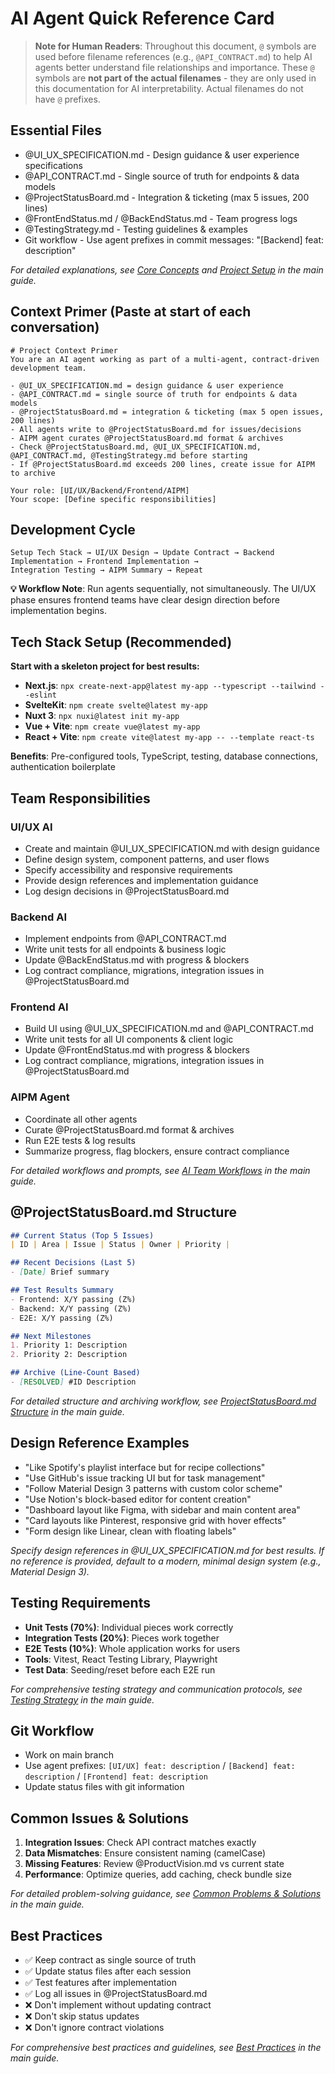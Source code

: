 # AI Agent Quick Reference Card

> **Note for Human Readers**: Throughout this document, `@` symbols are used before filename references (e.g., `@API_CONTRACT.md`) to help AI agents better understand file relationships and importance. These `@` symbols are **not part of the actual filenames** - they are only used in this documentation for AI interpretability. Actual filenames do not have `@` prefixes.

## Essential Files
- @UI_UX_SPECIFICATION.md - Design guidance & user experience specifications
- @API_CONTRACT.md - Single source of truth for endpoints & data models
- @ProjectStatusBoard.md - Integration & ticketing (max 5 issues, 200 lines)
- @FrontEndStatus.md / @BackEndStatus.md - Team progress logs
- @TestingStrategy.md - Testing guidelines & examples
- Git workflow - Use agent prefixes in commit messages: "[Backend] feat: description"

*For detailed explanations, see [Core Concepts](#core-concepts) and [Project Setup](#project-setup) in the main guide.*

## Context Primer (Paste at start of each conversation)
```
# Project Context Primer
You are an AI agent working as part of a multi-agent, contract-driven development team.

- @UI_UX_SPECIFICATION.md = design guidance & user experience
- @API_CONTRACT.md = single source of truth for endpoints & data models
- @ProjectStatusBoard.md = integration & ticketing (max 5 open issues, 200 lines)
- All agents write to @ProjectStatusBoard.md for issues/decisions
- AIPM agent curates @ProjectStatusBoard.md format & archives
- Check @ProjectStatusBoard.md, @UI_UX_SPECIFICATION.md, @API_CONTRACT.md, @TestingStrategy.md before starting
- If @ProjectStatusBoard.md exceeds 200 lines, create issue for AIPM to archive

Your role: [UI/UX/Backend/Frontend/AIPM]
Your scope: [Define specific responsibilities]
```

## Development Cycle
```
Setup Tech Stack → UI/UX Design → Update Contract → Backend Implementation → Frontend Implementation → 
Integration Testing → AIPM Summary → Repeat
```

**💡 Workflow Note**: Run agents sequentially, not simultaneously. The UI/UX phase ensures frontend teams have clear design direction before implementation begins.

## Tech Stack Setup (Recommended)
**Start with a skeleton project for best results:**
- **Next.js**: `npx create-next-app@latest my-app --typescript --tailwind --eslint`
- **SvelteKit**: `npm create svelte@latest my-app`
- **Nuxt 3**: `npx nuxi@latest init my-app`
- **Vue + Vite**: `npm create vue@latest my-app`
- **React + Vite**: `npm create vite@latest my-app -- --template react-ts`

**Benefits**: Pre-configured tools, TypeScript, testing, database connections, authentication boilerplate

## Team Responsibilities

### UI/UX AI
- Create and maintain @UI_UX_SPECIFICATION.md with design guidance
- Define design system, component patterns, and user flows
- Specify accessibility and responsive requirements
- Provide design references and implementation guidance
- Log design decisions in @ProjectStatusBoard.md

### Backend AI
- Implement endpoints from @API_CONTRACT.md
- Write unit tests for all endpoints & business logic
- Update @BackEndStatus.md with progress & blockers
- Log contract compliance, migrations, integration issues in @ProjectStatusBoard.md

### Frontend AI
- Build UI using @UI_UX_SPECIFICATION.md and @API_CONTRACT.md
- Write unit tests for all UI components & client logic
- Update @FrontEndStatus.md with progress & blockers
- Log contract compliance, migrations, integration issues in @ProjectStatusBoard.md

### AIPM Agent
- Coordinate all other agents
- Curate @ProjectStatusBoard.md format & archives
- Run E2E tests & log results
- Summarize progress, flag blockers, ensure contract compliance

*For detailed workflows and prompts, see [AI Team Workflows](#ai-team-workflows) in the main guide.*

## @ProjectStatusBoard.md Structure
```markdown
## Current Status (Top 5 Issues)
| ID | Area | Issue | Status | Owner | Priority |

## Recent Decisions (Last 5)
- [Date] Brief summary

## Test Results Summary
- Frontend: X/Y passing (Z%)
- Backend: X/Y passing (Z%)
- E2E: X/Y passing (Z%)

## Next Milestones
1. Priority 1: Description
2. Priority 2: Description

## Archive (Line-Count Based)
- [RESOLVED] #ID Description
```

*For detailed structure and archiving workflow, see [ProjectStatusBoard.md Structure](#projectstatusboardmd-structure) in the main guide.*

## Design Reference Examples
- "Like Spotify's playlist interface but for recipe collections"
- "Use GitHub's issue tracking UI but for task management"
- "Follow Material Design 3 patterns with custom color scheme"
- "Use Notion's block-based editor for content creation"
- "Dashboard layout like Figma, with sidebar and main content area"
- "Card layouts like Pinterest, responsive grid with hover effects"
- "Form design like Linear, clean with floating labels"

*Specify design references in @UI_UX_SPECIFICATION.md for best results. If no reference is provided, default to a modern, minimal design system (e.g., Material Design 3).* 

## Testing Requirements
- **Unit Tests (70%)**: Individual pieces work correctly
- **Integration Tests (20%)**: Pieces work together
- **E2E Tests (10%)**: Whole application works for users
- **Tools**: Vitest, React Testing Library, Playwright
- **Test Data**: Seeding/reset before each E2E run

*For comprehensive testing strategy and communication protocols, see [Testing Strategy](#testing-strategy) in the main guide.*

## Git Workflow
- Work on main branch
- Use agent prefixes: `[UI/UX] feat: description` / `[Backend] feat: description` / `[Frontend] feat: description`
- Update status files with git information

## Common Issues & Solutions
1. **Integration Issues**: Check API contract matches exactly
2. **Data Mismatches**: Ensure consistent naming (camelCase)
3. **Missing Features**: Review @ProductVision.md vs current state
4. **Performance**: Optimize queries, add caching, check bundle size

*For detailed problem-solving guidance, see [Common Problems & Solutions](#common-problems--solutions) in the main guide.*

## Best Practices
- ✅ Keep contract as single source of truth
- ✅ Update status files after each session
- ✅ Test features after implementation
- ✅ Log all issues in @ProjectStatusBoard.md
- ❌ Don't implement without updating contract
- ❌ Don't skip status updates
- ❌ Don't ignore contract violations

*For comprehensive best practices and guidelines, see [Best Practices](#best-practices) in the main guide.* 